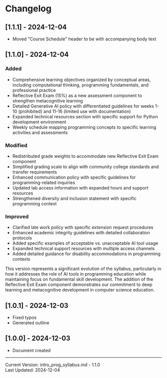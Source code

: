 # Changelog

## [1.1.1] - 2024-12-04
- Moved "Course Schedule" header to be with accompanying body text

## [1.1.0] - 2024-12-04

### Added
- Comprehensive learning objectives organized by conceptual areas, including computational thinking, programming fundamentals, and professional practice
- Reflective Exit Exam (15%) as a new assessment component to strengthen metacognitive learning
- Detailed Generative AI policy with differentiated guidelines for weeks 1-10 (prohibited) and 11-16 (limited use with documentation)
- Expanded technical resources section with specific support for Python development environment
- Weekly schedule mapping programming concepts to specific learning activities and assessments

### Modified
- Redistributed grade weights to accommodate new Reflective Exit Exam component
- Simplified grading scale to align with community college standards and transfer requirements
- Enhanced communication policy with specific guidelines for programming-related inquiries
- Updated lab access information with expanded hours and support resources
- Strengthened diversity and inclusion statement with specific programming context

### Improved
- Clarified late work policy with specific extension request procedures
- Enhanced academic integrity guidelines with detailed collaboration protocols
- Added specific examples of acceptable vs. unacceptable AI tool usage
- Expanded technical support resources with multiple access channels
- Added detailed guidance for disability accommodations in programming contexts

This version represents a significant evolution of the syllabus, particularly in how it addresses the role of AI tools in programming education while maintaining focus on fundamental skill development. The addition of the Reflective Exit Exam component demonstrates our commitment to deep learning and metacognitive development in computer science education.

## [1.0.1] - 2024-12-03

- Fixed typos
- Generated outline

## [1.0.0] - 2024-12-03

- Document created

---
Current Version: intro_prog_syllabus.md - 1.1.0  
Last Updated: 2024-12-04